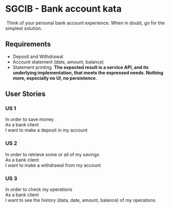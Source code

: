 # SGCIB - Bank account kata
​
Think of your personal bank account experience. When in doubt, go for the simplest solution.
​
## Requirements
- Deposit and Withdrawal
- Account statement (date, amount, balance)
- Statement printing
  ​
  **The expected result is a service API, and its underlying implementation, that meets the expressed needs.
  Nothing more, especially no UI, no persistence.**
  ​
## User Stories
### US 1
In order to save money  
As a bank client  
I want to make a deposit in my account
​
### US 2
In order to retrieve some or all of my savings  
As a bank client  
I want to make a withdrawal from my account
​
### US 3
In order to check my operations  
As a bank client  
I want to see the history (data, date, amount, balance) of my operations
